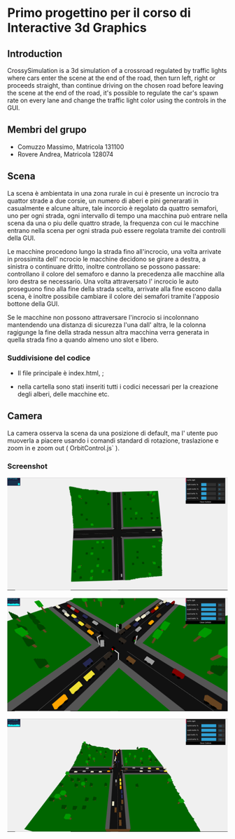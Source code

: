 # Primo progettino per il corso di Interactive 3d Graphics

## Introduction

CrossySimulation is a 3d simulation of a crossroad regulated by traffic lights where cars enter the scene at the end of the road, then turn left, right or proceeds straight, than continue driving on the chosen road before leaving the scene at the end of the road, it's possible to regulate the car's spawn rate on every lane and change the traffic light color using the controls in the GUI.

## Membri del grupo

- Comuzzo Massimo, Matricola 131100
- Rovere Andrea, Matricola 128074

## Scena

La scena è ambientata in una zona rurale in cui è presente un incrocio tra quattor strade a due corsie, un numero di aberi e pini generarati in casualmente e alcune alture, tale incorcio è regolato da quattro semafori, uno per ogni strada, ogni intervallo di tempo una macchina può entrare nella scena da una o piu delle quattro strade, la frequenza con cui le macchine entrano nella scena per ogni strada può essere regolata tramite dei controlli della GUI.

 Le macchine procedono lungo la strada fino all'incrocio, una volta arrivate in prossimita dell' ncrocio le macchine decidono se girare a destra, a sinistra o continuare dritto, inoltre controllano se possono passare: controllano il colore del semaforo e danno la precedenza alle macchine alla loro destra se necessario. Una volta attraversato l' incrocio le auto proseguono fino alla fine della strada scelta, arrivate alla fine escono dalla scena, è inoltre possibile cambiare il colore dei semafori tramite l'apposio bottone della GUI.

Se le macchine non possono attraversare l'incrocio si incolonnano mantendendo una distanza di sicurezza l'una dall' altra, le la colonna ragigunge la fine della strada nessun altra macchina verra generata in quella strada fino a quando almeno uno slot e libero.



### Suddivisione del codice 

- Il file principale è index.html, ;

- nella cartella  sono stati inseriti tutti i codici necessari per la creazione degli alberi, delle macchine etc.

  

## Camera

La camera osserva la scena da una posizione di default, ma l' utente puo muoverla a piacere usando i comandi standard di rotazione, traslazione e zoom in e zoom out ( OrbitControl.js` ).

### Screenshot

![](screenshot/sopra.PNG)





![](screenshot/multiple.PNG)





![](screenshot/full.PNG)





